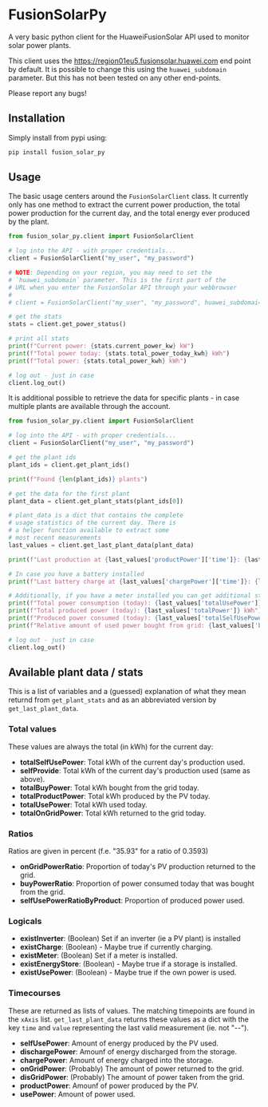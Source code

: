 # FusionSolarPy

A very basic python client for the HuaweiFusionSolar API used to monitor
solar power plants.

This client uses the https://region01eu5.fusionsolar.huawei.com end point by default. It is
possible to change this using the `huawei_subdomain` parameter. But this has not
been tested on any other end-points.

Please report any bugs!

## Installation

Simply install from pypi using:

```bash
pip install fusion_solar_py
```

## Usage

The basic usage centers around the `FusionSolarClient` class. It currently
only has one method to extract the current power production, the total
power production for the current day, and the total energy ever produced
by the plant.

```python
from fusion_solar_py.client import FusionSolarClient

# log into the API - with proper credentials...
client = FusionSolarClient("my_user", "my_password")

# NOTE: Depending on your region, you may need to set the
# `huawei_subdomain` parameter. This is the first part of the
# URL when you enter the FusionSolar API through your webbrowser
#
# client = FusionSolarClient("my_user", "my_password", huawei_subdomai="region01eu5")

# get the stats
stats = client.get_power_status()

# print all stats
print(f"Current power: {stats.current_power_kw} kW")
print(f"Total power today: {stats.total_power_today_kwh} kWh")
print(f"Total power: {stats.total_power_kwh} kWh")

# log out - just in case
client.log_out()
```

It is additional possible to retrieve the data for specific
plants - in case multiple plants are available through the
account.

```python
from fusion_solar_py.client import FusionSolarClient

# log into the API - with proper credentials...
client = FusionSolarClient("my_user", "my_password")

# get the plant ids
plant_ids = client.get_plant_ids()

print(f"Found {len(plant_ids)} plants")

# get the data for the first plant
plant_data = client.get_plant_stats(plant_ids[0])

# plant_data is a dict that contains the complete
# usage statistics of the current day. There is
# a helper function available to extract some
# most recent measurements
last_values = client.get_last_plant_data(plant_data)

print(f"Last production at {last_values['productPower']['time']}: {last_values['productPower']['value']}")

# In case you have a battery installed
print(f"Last battery charge at {last_values['chargePower']['time']}: {last_values['chargePower']['value']}")

# Additionally, if you have a meter installed you can get additional statistics
print(f"Total power consumption (today): {last_values['totalUsePower']} kWh")
print(f"Total produced power (today): {last_values['totalPower']} kWh")
print(f"Produced power consumed (today): {last_values['totalSelfUsePower']} kWh")
print(f"Relative amount of used power bought from grid: {last_values['buyPowerRatio']}%")

# log out - just in case
client.log_out()
```

## Available plant data / stats

This is a list of variables and a (guessed) explanation of what they mean returnd from
`get_plant_stats` and as an abbreviated version by `get_last_plant_data`.

### Total values

These values are always the total (in kWh) for the current day:

  * **totalSelfUsePower**: Total kWh of the current day's production used.
  * **selfProvide**: Total kWh of the current day's production used (same as above).
  * **totalBuyPower**: Total kWh bought from the grid today.
  * **totalProductPower**: Total kWh produced by the PV today.
  * **totalUsePower**: Total kWh used today.
  * **totalOnGridPower**: Total kWh returned to the grid today.

### Ratios

Ratios are given in percent (f.e. "35.93" for a ratio of 0.3593)

  * **onGridPowerRatio**: Proportion of today's PV production returned to the grid.
  * **buyPowerRatio**: Proportion of power consumed today that was bought from the grid.
  * **selfUsePowerRatioByProduct**: Proportion of produced power used.

### Logicals

  * **existInverter**: (Boolean) Set if an inverter (ie a PV plant) is installed
  * **existCharge**: (Boolean) - Maybe true if currently charging.
  * **existMeter**: (Boolean) Set if a meter is installed.
  * **existEnergyStore**: (Boolean) - Maybe true if a storage is installed.
  * **existUsePower**: (Boolean) - Maybe true if the own power is used.

### Timecourses

These are returned as lists of values. The matching timepoints are found in the
`xAxis` list. `get_last_plant_data` returns these values as a dict with the key
`time` and `value` representing the last valid measurement (ie. not "--").

  * **selfUsePower**: Amount of energy produced by the PV used.
  * **dischargePower**: Amounf of energy discharged from the storage.
  * **chargePower**: Amount of energy charged into the storage.
  * **onGridPower**: (Probably) The amount of power returned to the grid.
  * **disGridPower**: (Probably) The amount of power taken from the grid.
  * **productPower**: Amounf of power produced by the PV.
  * **usePower**: Amount of power used.